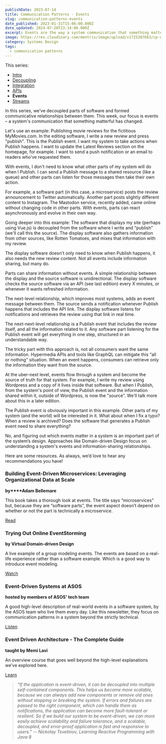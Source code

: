 ```yaml
---
publishDate: 2023-07-14
title: Communication Patterns - Events
slug: communication-patterns-events
date_published: 2023-01-31T15:06:00.000Z
date_updated: 2024-07-28T23:14:08.000Z
excerpt: Events are the way a system communication that something matterful has changed.
image: https://res.cloudinary.com/mentrix/image/upload/v1725387663/cp-events_htdrv3.png
category: Systems Design
tags:
  - communication patterns
---
```

This series:
- [Intro](/communication-patterns-intro)
- [Decoupling](/communication-patterns-decoupling)
- [Integration](communication-patterns-integration)
- [APIs](/communication-patterns-apis)
- **Events**
- [Streams](/communication-patterns-streams)

In this series, we’ve decoupled parts of software and formed communicative relationships between them. This week, our focus is events – a system's communication that something matterful has changed.

Let's use an example: Publishing movie reviews for the fictitious MyMovies.com. In the editing software, I write a new review and press "publish". This is the Publish event. I want my system to take actions when Publish happens. I want to update the Latest Reviews section on the homepage, for example. I want to send a push notification or an email to readers who've requested them.

With events, I don't need to know what other parts of my system will do when I Publish. I can send a Publish message to a shared resource (like a queue) and other parts can listen for those messages then take their own action.

For example, a software part (in this case, a microservice) posts the review announcement to Twitter automatically. Another part posts slightly different content to Instagram. The Mastodon service, recently added, came online without changing code in other parts. With events, parts can react asynchronously and evolve in their own way.

Going deeper into this example: The software that displays my site (perhaps using Vue.js) is decoupled from the software where I write and “publish” (we'll call this the source). The display software also gathers information from other sources, like Rotten Tomatoes, and mixes that information with my review.

The display software doesn't only need to know when Publish happens, it also needs the new review content. Not all events include information sharing, but many do.

Parts can share information without events. A simple relationship between the display and the source software is unidirectional. The display software checks the source software via an API (see last edition) every X minutes, or whenever it wants refreshed information.

The next-level relationship, which improves most systems, adds an event message between them. The source sends a notification whenever Publish happens that includes the API link. The display software listens for notifications and retrieves the review using that link in real time.

The next-next-level relationship is a Publish event that includes the review itself, and all the information related to it. Any software part listening for the Publish event will get everything in one step, structured in an understandable way.

The tricky part with this approach is, not all consumers want the same information. Hypermedia APIs and tools like GraphQL can mitigate this “all or nothing” situation. When an event happens, consumers can retrieve only the information they want from the source.

At the uber-next level, events flow through a system and become the source of truth for that system. For example, I write my review using Wordpress and a copy of it lives inside that software. But when I Publish, from the system's point of view, the Publish event and the information shared within it, outside of Wordpress, is now the "source". We'll talk more about this in a later edition.

The Publish event is obviously important in this example. Other parts of my system (and the world) will be interested in it. What about when I fix a typo? When a review is archived? Does the software that generates a Publish event need to share everything?

No, and figuring out which events matter in a system is an important part of the system’s design. Approaches like Domain-driven Design focus on understanding a system's events and information-sharing relationships.

Here are some resources. As always, we’d love to hear any recommendations you have!

### Building Event-Driven Microservices: Leveraging Organizational Data at Scale

**by****Adam Bellemare**

This book takes a thorough look at events. The title says “microservices” but, because they are “software parts”, the event aspect doesn’t depend on whether or not the part is technically a microservice.

[Read](https://bookshop.org/p/books/building-event-driven-microservices-leveraging-organizational-data-at-scale-adam-bellemare/14121560?ean=9781492057895)

### Trying Out Online EventStorming

**by Virtual Domain-driven Design**

A live example of a group modeling events. The events are based on a real-life experience rather than a software example. Which is a good way to introduce event modeling.

[Watch](https://www.youtube.com/watch?v=CbPEibNUe0s&amp;t=185s)

### Event-Driven Systems at ASOS

**hosted by members of ASOS' tech team**

A good high-level description of real-world events in a software system, by the ASOS team who live them every day. Like this newsletter, they focus on communication patterns in a system beyond the strictly technical.

[Listen](http://techpodcast.asos.com/episode/988165e6/event-driven-systems-asos)

### Event Driven Architecture - The Complete Guide

**taught by Memi Lavi**

An overview course that goes well beyond the high-level explanations we’ve explored here.

[Learn](https://www.udemy.com/course/event-driven-architecture-the-complete-guide/)

> *“If the application is event-driven, it can be decoupled into multiple self-contained components. This helps us become more scalable, because we can always add new components or remove old ones without stopping or breaking the system. If errors and failures are passed to the right component, which can handle them as notifications, the application can become more fault-tolerant or resilient. So if we build our system to be event-driven, we can more easily achieve scalability and failure tolerance, and a scalable, decoupled, and error-proof application is fast and responsive to users.”
> -- Nickolay Tsvetinov, Learning Reactive Programming with Java 8*
